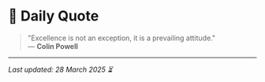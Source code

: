 # 📜 Daily Quote

> "Excellence is not an exception, it is a prevailing attitude."  
> — **Colin Powell**

---

_Last updated: 28 March 2025 ⏳_
